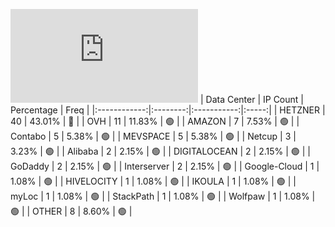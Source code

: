 ![Diagramm](https://github.com/obajay/StateSync-snapshots/blob/main/Projects/Aura/1/README.md)
| Data Center | IP Count | Percentage | Freq |
|:------------:|:--------:|:-----------:|:-----:|
| HETZNER | 40 | 43.01% | 🔴 |
| OVH | 11 | 11.83% | 🟢 |
| AMAZON | 7 | 7.53% | 🟢 |
| Contabo | 5 | 5.38% | 🟢 |
| MEVSPACE | 5 | 5.38% | 🟢 |
| Netcup | 3 | 3.23% | 🟢 |
| Alibaba | 2 | 2.15% | 🟢 |
| DIGITALOCEAN | 2 | 2.15% | 🟢 |
| GoDaddy | 2 | 2.15% | 🟢 |
| Interserver | 2 | 2.15% | 🟢 |
| Google-Cloud | 1 | 1.08% | 🟢 |
| HIVELOCITY | 1 | 1.08% | 🟢 |
| IKOULA | 1 | 1.08% | 🟢 |
| myLoc | 1 | 1.08% | 🟢 |
| StackPath | 1 | 1.08% | 🟢 |
| Wolfpaw | 1 | 1.08% | 🟢 |
| OTHER | 8 | 8.60% | 🟢 |